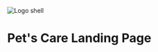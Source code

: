 ![Logo shell]([./image/](https://github.com/JimmyHernandez/landing_pagePC/blob/main/image/Screenshot%20from%202023-09-13%2014-16-39.png)https://github.com/JimmyHernandez/landing_pagePC/blob/main/image/Screenshot%20from%202023-09-13%2014-16-39.png) 
# Pet's Care Landing Page
